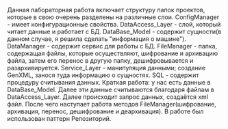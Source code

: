 Данная лабораторная работа включает структуру папок проектов, которые в свою очерень разделены на различные слои. 
ConfigManager - имеет конфигурационные свойства.
DataAccess_Layer - слой, который читает данные и работает с БД.
DataBase_Model - содержит сущности(в данном случае, я решила сделать "информация о машине").
DataManager - содержит сервис для работы с БД.
FileManager - папка, содержащая файлы, которые осуществляют, шифрование и архивацию файла, затем его перенос в другую папку, дешифровывается и разархивируется.
Service_Layer - манипуляция данными; создание GenXML, занося туда информацию о сущностях.
SQL - содержит процедуру считывания данных.
Краткая работа: у нас есть данные в DataBase_Model. Далее эти данные считываются благодаря файлам в DataAccess_Layer. Далее происходит запрос данных, создаётся xml файл. После чего наступает работа методов FileManager(шифрование, архивация, перенос, дешифрование и деархивация).
В работе был использован паттерн Репозиторий.
